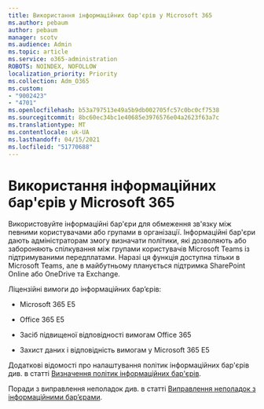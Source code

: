 ```yaml
---
title: Використання інформаційних бар'єрів у Microsoft 365
ms.author: pebaum
author: pebaum
manager: scotv
ms.audience: Admin
ms.topic: article
ms.service: o365-administration
ROBOTS: NOINDEX, NOFOLLOW
localization_priority: Priority
ms.collection: Adm_O365
ms.custom:
- "9002423"
- "4701"
ms.openlocfilehash: b53a797513e49a5b9db002705fc57c0bc0cf7538
ms.sourcegitcommit: 8bc60ec34bc1e40685e3976576e04a2623f63a7c
ms.translationtype: MT
ms.contentlocale: uk-UA
ms.lasthandoff: 04/15/2021
ms.locfileid: "51770688"
---
```

# <a name="using-information-barriers-in-microsoft-365"></a>Використання інформаційних бар'єрів у Microsoft 365

Використовуйте інформаційні бар'єри для обмеження зв'язку між певними користувачами або групами в організації. Інформаційні бар'єри дають адміністраторам змогу визначати політики, які дозволяють або забороняють спілкування між групами користувачів Microsoft Teams із підтримуваними передплатами.  Наразі ця функція доступна тільки в Microsoft Teams, але в майбутньому планується підтримка SharePoint Online або OneDrive та Exchange.

Ліцензійні вимоги до інформаційних бар’єрів:

- Microsoft 365 E5

- Office 365 E5

- Засіб підвищеної відповідності вимогам Office 365

- Захист даних і відповідність вимогам у Microsoft 365 E5

Додаткові відомості про налаштування політик інформаційних бар'єрів див. в статті [Визначення політик інформаційних бар'єрів](https://docs.microsoft.com/microsoft-365/compliance/information-barriers-policies).

Поради з виправлення неполадок див. в статті [Виправлення неполадок з інформаційними бар’єрами](https://docs.microsoft.com/microsoft-365/compliance/information-barriers-troubleshooting).
